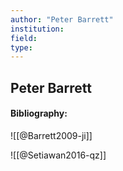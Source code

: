 ```yaml
---
author: "Peter Barrett"
institution:
field:
type:
---
```


## Peter Barrett
#### Bibliography:

![[@Barrett2009-ji]]

![[@Setiawan2016-qz]]